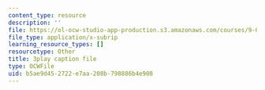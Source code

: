 ```yaml
---
content_type: resource
description: ''
file: https://ol-ocw-studio-app-production.s3.amazonaws.com/courses/9-00sc-introduction-to-psychology-fall-2011/b5ae9d452722e7aa208b798886b4e908_bihrpOS0qtY.srt
file_type: application/x-subrip
learning_resource_types: []
resourcetype: Other
title: 3play caption file
type: OCWFile
uid: b5ae9d45-2722-e7aa-208b-798886b4e908
---
```

